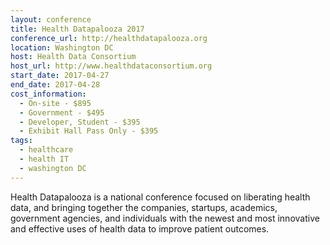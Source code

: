 ```yaml
---
layout: conference
title: Health Datapalooza 2017
conference_url: http://healthdatapalooza.org
location: Washington DC
host: Health Data Consortium
host_url: http://www.healthdataconsortium.org
start_date: 2017-04-27
end_date: 2017-04-28
cost_information:
  - On-site - $895
  - Government - $495
  - Developer, Student - $395
  - Exhibit Hall Pass Only - $395
tags:
  - healthcare
  - health IT
  - washington DC
---
```


Health Datapalooza is a national conference focused on liberating health data, and bringing
together the companies, startups, academics, government agencies, and individuals with the
newest and most innovative and effective uses of health data to improve patient outcomes.
